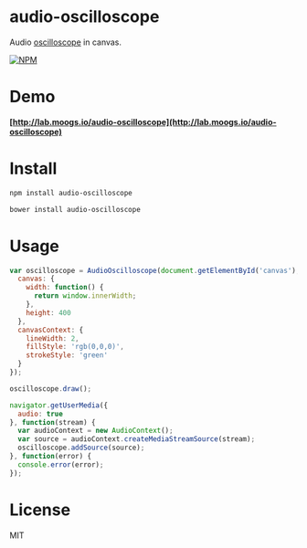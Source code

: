 # audio-oscilloscope

Audio [oscilloscope](http://en.wikipedia.org/wiki/Oscilloscope) in canvas.

[![NPM](https://nodei.co/npm/audio-oscilloscope.png)](https://nodei.co/npm/audio-oscilloscope)

# Demo

**[http://lab.moogs.io/audio-oscilloscope](http://lab.moogs.io/audio-oscilloscope)**

# Install

```bash
npm install audio-oscilloscope
```

```bash
bower install audio-oscilloscope
```

# Usage

```javascript
var oscilloscope = AudioOscilloscope(document.getElementById('canvas'), {
  canvas: {
    width: function() {
      return window.innerWidth;
    },
    height: 400
  },
  canvasContext: {
    lineWidth: 2,
    fillStyle: 'rgb(0,0,0)',
    strokeStyle: 'green'
  }
});

oscilloscope.draw();

navigator.getUserMedia({
  audio: true
}, function(stream) {
  var audioContext = new AudioContext();
  var source = audioContext.createMediaStreamSource(stream);
  oscilloscope.addSource(source);
}, function(error) {
  console.error(error);
});
```

# License

MIT

